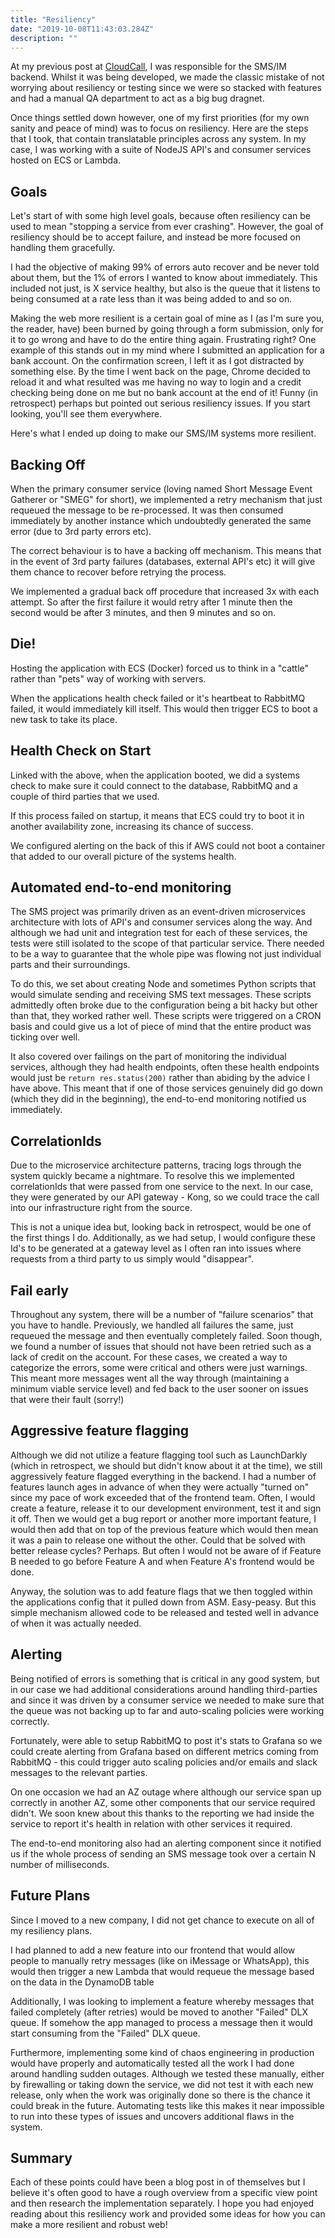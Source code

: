 ```yaml
---
title: "Resiliency"
date: "2019-10-08T11:43:03.284Z"
description: ""
---
```


At my previous post at [CloudCall](https://cloudcall.com), I was responsible for the SMS/IM backend. Whilst it was being developed, we made the classic mistake of not worrying about resiliency or testing since we were so stacked with features and had a manual QA department to act as a big bug dragnet.

Once things settled down however, one of my first priorities (for my own sanity and peace of mind) was to focus on resiliency. Here are the steps that I took, that contain translatable principles across any system. In my case, I was working with a suite of NodeJS API's and consumer services hosted on ECS or Lambda.

## Goals
Let's start of with some high level goals, because often resiliency can be used to mean "stopping a service from ever crashing". However, the goal of resiliency should be to accept failure, and instead be more focused on handling them gracefully.

I had the objective of making 99% of errors auto recover and be never told about them, but the 1% of errors I wanted to know about immediately. This included not just, is X service healthy, but also is the queue that it listens to being consumed at a rate less than it was being added to and so on.

Making the web more resilient is a certain goal of mine as I (as I'm sure you, the reader, have) been burned by going through a form submission, only for it to go wrong and have to do the entire thing again. Frustrating right? One example of this stands out in my mind where I submitted an application for a bank account. On the confirmation screen, I left it as I got distracted by something else. By the time I went back on the page, Chrome decided to reload it and what resulted was me having no way to login and a credit checking being done on me but no bank account at the end of it! Funny (in retrospect) perhaps but pointed out serious resiliency issues. If you start looking, you'll see them everywhere.

Here's what I ended up doing to make our SMS/IM systems more resilient.

## Backing Off
When the primary consumer service (loving named Short Message Event Gatherer or "SMEG" for short), we implemented a retry mechanism that just requeued the message to be re-processed. It was then consumed immediately by another instance which undoubtedly generated the same error (due to 3rd party errors etc).

The correct behaviour is to have a backing off mechanism. This means that in the event of 3rd party failures (databases, external API's etc) it will give them chance to recover before retrying the process.

We implemented a gradual back off procedure that increased 3x with each attempt. So after the first failure it would retry after 1 minute then the second would be after 3 minutes, and then 9 minutes and so on.

## Die!
Hosting the application with ECS (Docker) forced us to think in a "cattle" rather than "pets" way of working with servers.

When the applications health check failed or it's heartbeat to RabbitMQ failed, it would immediately kill itself. This would then trigger ECS to boot a new task to take its place.


## Health Check on Start
Linked with the above, when the application booted, we did a systems check to make sure it could connect to the database, RabbitMQ and a couple of third parties that we used.

If this process failed on startup, it means that ECS could try to boot it in another availability zone, increasing its chance of success.

We configured alerting on the back of this if AWS could not boot a container that added to our overall picture of the systems health.

## Automated end-to-end monitoring
The SMS project was primarily driven as an event-driven microservices architecture with lots of API's and consumer services along the way. And although we had unit and integration test for each of these services, the tests were still isolated to the scope of that particular service. There needed to be a way to guarantee that the whole pipe was flowing not just individual parts and their surroundings.

To do this, we set about creating Node and sometimes Python scripts that would simulate sending and receiving SMS text messages. These scripts admittedly often broke due to the configuration being a bit hacky but other than that, they worked rather well. These scripts were triggered on a CRON basis and could give us a lot of piece of mind that the entire product was ticking over well.

It also covered over failings on the part of monitoring the individual services, although they had health endpoints, often these health endpoints would just be `return res.status(200)` rather than abiding by the advice I have above. This meant that if one of those services genuinely did go down (which they did in the beginning), the end-to-end monitoring notified us immediately.

## CorrelationIds
Due to the microservice architecture patterns, tracing logs through the system quickly became a nightmare. To resolve this we implemented correlationIds that were passed from one service to the next. In our case, they were generated by our API gateway - Kong, so we could trace the call into our infrastructure right from the source.

This is not a unique idea but, looking back in retrospect, would be one of the first things I do. Additionally, as we had setup, I would configure these Id's to be generated at a gateway level as I often ran into issues where requests from a third party to us simply would "disappear".

## Fail early
Throughout any system, there will be a number of "failure scenarios" that you have to handle. Previously, we handled all failures the same, just requeued the message and then eventually completely failed.
Soon though, we found a number of issues that should not have been retried such as a lack of credit on the account. For these cases, we created a way to categorize the errors, some were critical and others were just warnings. This meant more messages went all the way through (maintaining a minimum viable service level) and fed back to the user sooner on issues that were their fault (sorry!)

## Aggressive feature flagging
Although we did not utilize a feature flagging tool such as LaunchDarkly (which in retrospect, we should but didn't know about it at the time), we still aggressively feature flagged everything in the backend. I had a number of features launch ages in advance of when they were actually "turned on" since my pace of work exceeded that of the frontend team. Often, I would create a feature, release it to our development environment, test it and sign it off. Then we would get a bug report or another more important feature, I would then add that on top of the previous feature which would then mean it was a pain to release one without the other. Could that be solved with better release cycles? Perhaps. But often I would not be aware of if Feature B needed to go before Feature A and when Feature A's frontend would be done.

Anyway, the solution was to add feature flags that we then toggled within the applications config that it pulled down from ASM. Easy-peasy. But this simple mechanism allowed code to be released and tested well in advance of when it was actually needed.

## Alerting
Being notified of errors is something that is critical in any good system, but in our case we had additional considerations around handling third-parties and since it was driven by a consumer service we needed to make sure that the queue was not backing up to far and auto-scaling policies were working correctly.

Fortunately, were able to setup RabbitMQ to post it's stats to Grafana so we could create alerting from Grafana based on different metrics coming from RabbitMQ - this could trigger auto scaling policies and/or emails and slack messages to the relevant parties.

On one occasion we had an AZ outage where although our service span up correctly in another AZ, some other components that our service required didn't. We soon knew about this thanks to the reporting we had inside the service to report it's health in relation with other services it required.

The end-to-end monitoring also had an alerting component since it notified us if the whole process of sending an SMS message took over a certain N number of milliseconds.

## Future Plans
Since I moved to a new company, I did not get chance to execute on all of my resiliency plans.

I had planned to add a new feature into our frontend that would allow people to manually retry messages (like on iMessage or WhatsApp), this would then trigger a new Lambda that would requeue the message based on the data in the DynamoDB table

Additionally, I was looking to implement a feature whereby messages that failed completely (after retries) would be moved to another "Failed" DLX queue. If somehow the app managed to process a message then it would start consuming from the "Failed" DLX queue.

Furthermore, implementing some kind of chaos engineering in production would have properly and automatically tested all the work I had done around handling sudden outages. Although we tested these manually, either by firewalling or taking down the service, we did not test it with each new release, only when the work was originally done so there is the chance it could break in the future. Automating tests like this makes it near impossible to run into these types of issues and uncovers additional flaws in the system.

## Summary
Each of these points could have been a blog post in of themselves but I believe it's often good to have a rough overview from a specific view point and then research the implementation separately. I hope you had enjoyed reading about this resiliency work and provided some ideas for how you can make a more resilient and robust web!
